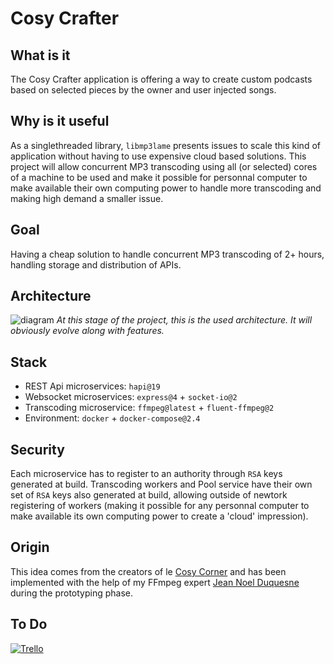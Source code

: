 # Cosy Crafter

## What is it

The Cosy Crafter application is offering a way to create custom podcasts based on selected pieces by the owner and user injected songs.

## Why is it useful

As a singlethreaded library, `libmp3lame` presents issues to scale this kind of application without having to use expensive cloud based solutions. This project will allow concurrent MP3 transcoding using all (or selected) cores of a machine to be used and make it possible for personnal computer to make available their own computing power to handle more transcoding and making high demand a smaller issue.

## Goal

Having a cheap solution to handle concurrent MP3 transcoding of 2+ hours, handling storage and distribution of APIs.

## Architecture

![diagram](https://i.imgur.com/PBq0Q3g.png)
_At this stage of the project, this is the used architecture. It will obviously evolve along with features._

## Stack

- REST Api microservices: `hapi@19`
- Websocket microservices: `express@4` + `socket-io@2`
- Transcoding microservice: `ffmpeg@latest` + `fluent-ffmpeg@2`
- Environment: `docker` + `docker-compose@2.4`

## Security

Each microservice has to register to an authority through `RSA` keys generated at build.
Transcoding workers and Pool service have their own set of `RSA` keys also generated at build, allowing outside of newtork registering of workers (making it possible for any personnal computer to make available its own computing power to create a 'cloud' impression).

## Origin

This idea comes from the creators of le [Cosy Corner](https://soundcloud.com/lecosycorner) and has been implemented with the help of my FFmpeg expert [Jean Noel Duquesne](github.com/JNoDuq) during the prototyping phase.

## To Do

[![Trello](https://img.shields.io/endpoint?style=for-the-badge&url=https%3A%2F%2Ftrello-cosy-crafter-x80lyv2bhqee.runkit.sh%2F)](https://trello.com/b/jxvlYk1I/cosy-crafter)
